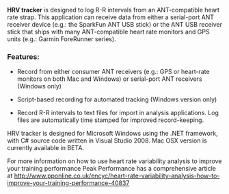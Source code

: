 **HRV tracker** is designed to log R-R intervals from an ANT-compatible heart rate strap. This application can receive data from either a serial-port ANT receiver device (e.g.: the SparkFun ANT USB stick) or the ANT USB receiver stick that ships with many ANT-compatible heart rate monitors and GPS units (e.g.: Garmin ForeRunner series).

### Features: ###

  * Record from either consumer ANT receivers (e.g.: GPS or heart-rate monitors on both Mac and Windows) or serial-port ANT receivers (Windows only)

  * Script-based recording for automated tracking (Windows version only)

  * Record R-R intervals to text files for import in analysis applications. Log files are automatically time stamped for improved record-keeping.

HRV tracker is designed for Microsoft Windows using the .NET framework, with C# source code written in Visual Studio 2008. Mac OSX version is currently available in BETA.

For more information on how to use heart rate variability analysis to improve your training performance Peak Performance has a comprehensive article at http://www.pponline.co.uk/encyc/heart-rate-variability-analysis-how-to-improve-your-training-performance-40837